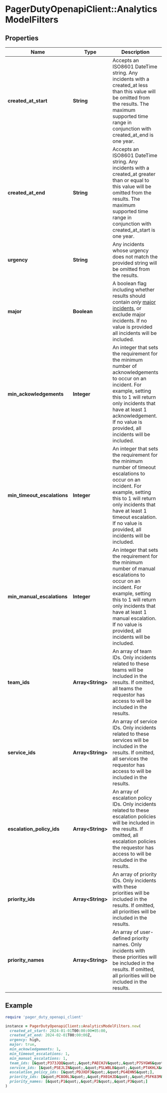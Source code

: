 # PagerDutyOpenapiClient::AnalyticsModelFilters

## Properties

| Name | Type | Description | Notes |
| ---- | ---- | ----------- | ----- |
| **created_at_start** | **String** | Accepts an ISO8601 DateTime string. Any incidents with a created_at less than this value will be omitted from the results. The maximum supported time range in conjunction with created_at_end is one year. | [optional] |
| **created_at_end** | **String** | Accepts an ISO8601 DateTime string. Any incidents with a created_at greater than or equal to this value will be omitted from the results. The maximum supported time range in conjunction with created_at_start is one year. | [optional] |
| **urgency** | **String** | Any incidents whose urgency does not match the provided string will be omitted from the results. | [optional] |
| **major** | **Boolean** | A boolean flag including whether results should contain *only* [major incidents](https://support.pagerduty.com/docs/operational-reviews#major-incidents), or exclude major incidents. If no value is provided all incidents will be included. | [optional] |
| **min_ackowledgements** | **Integer** | An integer that sets the requirement for the minimum number of acknowledgements to occur on an incident. For example, setting this to 1 will return only incidents that have at least 1 acknowledgement. If no value is provided, all incidents will be included. | [optional] |
| **min_timeout_escalations** | **Integer** | An integer that sets the requirement for the minimum number of timeout escalations to occur on an incident. For example, setting this to 1 will return only incidents that have at least 1 timeout escalation. If no value is provided, all incidents will be included. | [optional] |
| **min_manual_escalations** | **Integer** | An integer that sets the requirement for the minimum number of manual escalations to occur on an incident. For example, setting this to 1 will return only incidents that have at least 1 manual escalation. If no value is provided, all incidents will be included. | [optional] |
| **team_ids** | **Array&lt;String&gt;** | An array of team IDs. Only incidents related to these teams will be included in the results. If omitted, all teams the requestor has access to will be included in the results. | [optional] |
| **service_ids** | **Array&lt;String&gt;** | An array of service IDs. Only incidents related to these services will be included in the results. If omitted, all services the requestor has access to will be included in the results. | [optional] |
| **escalation_policy_ids** | **Array&lt;String&gt;** | An array of escalation policy IDs. Only incidents related to these escalation policies will be included in the results. If omitted, all escalation policies the requestor has access to will be included in the results. | [optional] |
| **priority_ids** | **Array&lt;String&gt;** | An array of priority IDs. Only incidents with these priorities will be included in the results. If omitted, all priorities will be included in the results. | [optional] |
| **priority_names** | **Array&lt;String&gt;** | An array of user-defined priority names. Only incidents with these priorities will be included in the results. If omitted, all priorities will be included in the results. | [optional] |

## Example

```ruby
require 'pager_duty_openapi_client'

instance = PagerDutyOpenapiClient::AnalyticsModelFilters.new(
  created_at_start: 2024-01-01T00:00:00+05:00,
  created_at_end: 2024-02-01T00:00:00Z,
  urgency: high,
  major: true,
  min_ackowledgements: 1,
  min_timeout_escalations: 1,
  min_manual_escalations: 1,
  team_ids: [&quot;P373JQQ&quot;,&quot;PAECHJV&quot;,&quot;P7SYGW6&quot;],
  service_ids: [&quot;PSEJLIN&quot;,&quot;PSLWBL8&quot;,&quot;PT4KHLX&quot;],
  escalation_policy_ids: [&quot;PDJXDF3&quot;,&quot;PG4EHNS&quot;],
  priority_ids: [&quot;PC8O0L3&quot;,&quot;PX01HJD&quot;,&quot;P5FK83M&quot;],
  priority_names: [&quot;P1&quot;,&quot;P2&quot;,&quot;P3&quot;]
)
```

